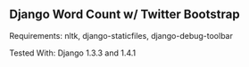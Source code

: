 ## Django Word Count w/ Twitter Bootstrap

Requirements: nltk, django-staticfiles, django-debug-toolbar

Tested With: Django 1.3.3 and 1.4.1
